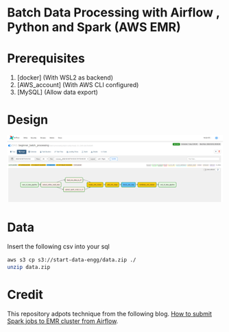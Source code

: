 # Batch Data Processing with Airflow , Python and Spark (AWS EMR)
# Prerequisites

1. [docker] (With WSL2 as backend)
3. [AWS_account] (With AWS CLI configured) 
4. [MySQL] (Allow data export)

# Design

![DAG Design](airflow_conn/airflow_dag.PNG)

# Data

Insert the following csv into your sql

```bash
aws s3 cp s3://start-data-engg/data.zip ./
unzip data.zip
```


# Credit
This repository adpots technique from the following blog. 
[How to submit Spark jobs to EMR cluster from Airflow](http://startdataengineering.com/post/how-to-submit-spark-jobs-to-emr-cluster-from-airflow).
